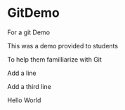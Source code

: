 # GitDemo
For a git Demo

This was a demo provided to students 

To help them familliarize with Git

Add a line

Add a third line

Hello World